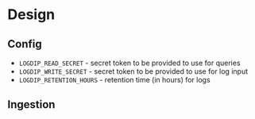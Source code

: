 # Design

## Config

- `LOGDIP_READ_SECRET` - secret token to be provided to use for queries
- `LOGDIP_WRITE_SECRET` - secret token to be provided to use for log input
- `LOGDIP_RETENTION_HOURS` - retention time (in hours) for logs

## Ingestion



